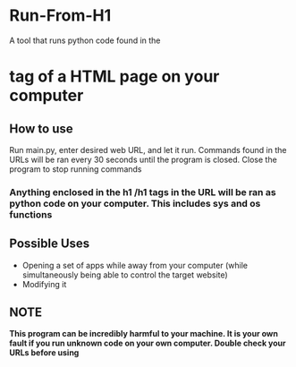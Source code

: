 # Run-From-H1
A tool that runs python code found in the <h1> tag of a HTML page on your computer

## How to use
Run main.py, enter desired web URL, and let it run. Commands found in the URLs will be ran every 30 seconds until the program is closed.
Close the program to stop running commands
### Anything enclosed in the h1 /h1 tags in the URL will be ran as python code on your computer. **This includes sys and os functions**

## Possible Uses
* Opening a set of apps while away from your computer (while simultaneously being able to control the target website)
* Modifying it


## NOTE
**This program can be incredibly harmful to your machine. It is your own fault if you run unknown code on your own computer. Double check your URLs before using**
